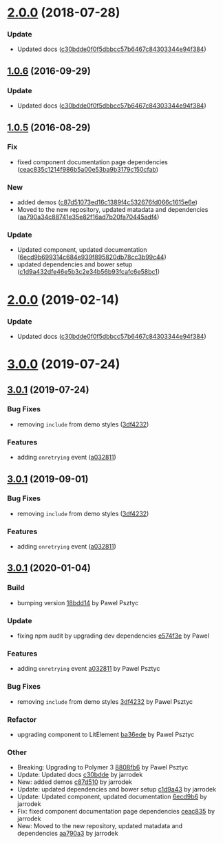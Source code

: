 <a name="2.0.0"></a>
# [2.0.0](https://github.com/advanced-rest-client/web-socket/compare/1.0.5...2.0.0) (2018-07-28)


### Update

* Updated docs ([c30bdde0f0f5dbbcc57b6467c84303344e94f384](https://github.com/advanced-rest-client/web-socket/commit/c30bdde0f0f5dbbcc57b6467c84303344e94f384))



<a name="1.0.6"></a>
## [1.0.6](https://github.com/advanced-rest-client/web-socket/compare/1.0.5...v1.0.6) (2016-09-29)


### Update

* Updated docs ([c30bdde0f0f5dbbcc57b6467c84303344e94f384](https://github.com/advanced-rest-client/web-socket/commit/c30bdde0f0f5dbbcc57b6467c84303344e94f384))



<a name="1.0.5"></a>
## [1.0.5](https://github.com/advanced-rest-client/web-socket/compare/1.0.4...v1.0.5) (2016-08-29)


### Fix

* fixed component documentation page dependencies ([ceac835c1214f986b5a00e53ba9b3179c150cfab](https://github.com/advanced-rest-client/web-socket/commit/ceac835c1214f986b5a00e53ba9b3179c150cfab))

### New

* added demos ([c87d51073ed16c1389f4c532676fd066c1615e6e](https://github.com/advanced-rest-client/web-socket/commit/c87d51073ed16c1389f4c532676fd066c1615e6e))
* Moved to the new repository, updated matadata and dependencies ([aa790a34c88741e35e82f16ad7b20fa70445adf4](https://github.com/advanced-rest-client/web-socket/commit/aa790a34c88741e35e82f16ad7b20fa70445adf4))

### Update

* Updated component, updated documentation ([6ecd9b699314c684e939f895820db78cc3b99c44](https://github.com/advanced-rest-client/web-socket/commit/6ecd9b699314c684e939f895820db78cc3b99c44))
* updated dependencies and bower setup ([c1d9a432dfe46e5b3c2e34b56b93fcafc6e58bc1](https://github.com/advanced-rest-client/web-socket/commit/c1d9a432dfe46e5b3c2e34b56b93fcafc6e58bc1))



# [2.0.0](https://github.com/advanced-rest-client/web-socket/compare/1.0.5...2.0.0) (2019-02-14)


### Update

* Updated docs ([c30bdde0f0f5dbbcc57b6467c84303344e94f384](https://github.com/advanced-rest-client/web-socket/commit/c30bdde0f0f5dbbcc57b6467c84303344e94f384))



# [3.0.0](https://github.com/advanced-rest-client/web-socket/compare/1.0.5...3.0.0) (2019-07-24)



## [3.0.1](https://github.com/advanced-rest-client/web-socket/compare/1.0.5...3.0.1) (2019-07-24)


### Bug Fixes

* removing `include` from demo styles ([3df4232](https://github.com/advanced-rest-client/web-socket/commit/3df4232))


### Features

* adding `onretrying` event ([a032811](https://github.com/advanced-rest-client/web-socket/commit/a032811))



## [3.0.1](https://github.com/advanced-rest-client/web-socket/compare/1.0.5...3.0.1) (2019-09-01)


### Bug Fixes

* removing `include` from demo styles ([3df4232](https://github.com/advanced-rest-client/web-socket/commit/3df4232))


### Features

* adding `onretrying` event ([a032811](https://github.com/advanced-rest-client/web-socket/commit/a032811))



<a name="3.0.1"></a>
## [3.0.1](https://github.com/advanced-rest-client/web-socket/compare/3.0.1...3.0.1) (2020-01-04)

### Build

* bumping version [18bdd14](https://github.com/advanced-rest-client/web-socket/commit/18bdd149289207a883d09ceadef1ac961a5de24a) by Pawel Psztyc


### Update

* fixing npm audit by upgrading dev dependencies [e574f3e](https://github.com/advanced-rest-client/web-socket/commit/e574f3e918385f566cecdba66e66b5daca2d3ec6) by Pawel


### Features

* adding `onretrying` event [a032811](https://github.com/advanced-rest-client/web-socket/commit/a032811f926b7a0e8128a3411ef320c05a31edc5) by Pawel Psztyc


### Bug Fixes

* removing `include` from demo styles [3df4232](https://github.com/advanced-rest-client/web-socket/commit/3df42323024451004a7858ad741b16b6347b995c) by Pawel Psztyc


### Refactor

* upgrading component to LitElement [ba36ede](https://github.com/advanced-rest-client/web-socket/commit/ba36edefa6d5c039081d9aafb0eab16b576b965c) by Pawel Psztyc


### Other

* Breaking: Upgrading to Polymer 3
 [8808fb6](https://github.com/advanced-rest-client/web-socket/commit/8808fb63ba58992581d84e072e8feab8e8c14f01) by Pawel Psztyc
* Update: Updated docs
 [c30bdde](https://github.com/advanced-rest-client/web-socket/commit/c30bdde0f0f5dbbcc57b6467c84303344e94f384) by jarrodek
* New: added demos
 [c87d510](https://github.com/advanced-rest-client/web-socket/commit/c87d51073ed16c1389f4c532676fd066c1615e6e) by jarrodek
* Update: updated dependencies and bower setup
 [c1d9a43](https://github.com/advanced-rest-client/web-socket/commit/c1d9a432dfe46e5b3c2e34b56b93fcafc6e58bc1) by jarrodek
* Update: Updated component, updated documentation
 [6ecd9b6](https://github.com/advanced-rest-client/web-socket/commit/6ecd9b699314c684e939f895820db78cc3b99c44) by jarrodek
* Fix: fixed component documentation page dependencies
 [ceac835](https://github.com/advanced-rest-client/web-socket/commit/ceac835c1214f986b5a00e53ba9b3179c150cfab) by jarrodek
* New: Moved to the new repository, updated matadata and dependencies
 [aa790a3](https://github.com/advanced-rest-client/web-socket/commit/aa790a34c88741e35e82f16ad7b20fa70445adf4) by jarrodek


